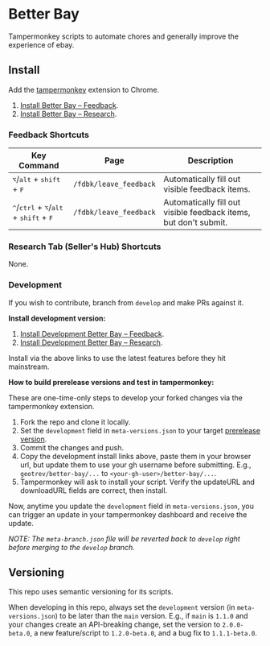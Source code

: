 # Better Bay

Tampermonkey scripts to automate chores and generally improve the experience of ebay.

## Install

Add the [tampermonkey](https://chrome.google.com/webstore/detail/tampermonkey/dhdgffkkebhmkfjojejmpbldmpobfkfo) extension to Chrome.

1. [Install Better Bay – Feedback](https://github.com/geotrev/better-bay/raw/main/dist/feedback.user.js).
2. [Install Better Bay – Research](https://github.com/geotrev/better-bay/raw/main/dist/research.user.js).

### Feedback Shortcuts

| Key Command                                                                                  | Page                   | Description                                                      |
| -------------------------------------------------------------------------------------------- | ---------------------- | ---------------------------------------------------------------- |
| <kbd>⌥</kbd>/<kbd>alt</kbd> + <kbd>shift</kbd> + <kbd>F</kbd>                                | `/fdbk/leave_feedback` | Automatically fill out visible feedback items.                   |
| <kbd>^</kbd>/<kbd>ctrl</kbd> + <kbd>⌥</kbd>/<kbd>alt</kbd> + <kbd>shift</kbd> + <kbd>F</kbd> | `/fdbk/leave_feedback` | Automatically fill out visible feedback items, but don't submit. |

### Research Tab (Seller's Hub) Shortcuts

None.

### Development

If you wish to contribute, branch from `develop` and make PRs against it.

**Install development version:**

1. [Install Development Better Bay – Feedback](https://github.com/geotrev/better-bay/raw/develop/dist/feedback-development.user.js).
2. [Install Development Better Bay – Research](https://github.com/geotrev/better-bay/raw/develop/dist/research-development.user.js).

Install via the above links to use the latest features before they hit mainstream.

**How to build prerelease versions and test in tampermonkey:**

These are one-time-only steps to develop your forked changes via the tampermonkey extension.

1. Fork the repo and clone it locally.
2. Set the `development` field in `meta-versions.json` to your target [prerelease version](#versioning).
3. Commit the changes and push.
4. Copy the development install links above, paste them in your browser url, but update them to use your gh username before submitting. E.g., `geotrev/better-bay/...` to `<your-gh-user>/better-bay/...`.
5. Tampermonkey will ask to install your script. Verify the updateURL and downloadURL fields are correct, then install.

Now, anytime you update the `development` field in `meta-versions.json`, you can trigger an update in your tampermonkey dashboard and receive the update.

_NOTE: The `meta-branch.json` file will be reverted back to `develop` right before merging to the `develop` branch._

## Versioning

This repo uses semantic versioning for its scripts.

When developing in this repo, always set the `development` version (in `meta-versions.json`) to be later than the `main` version. E.g., if `main` is `1.1.0` and your changes create an API-breaking change, set the version to `2.0.0-beta.0`, a new feature/script to `1.2.0-beta.0`, and a bug fix to `1.1.1-beta.0`.
